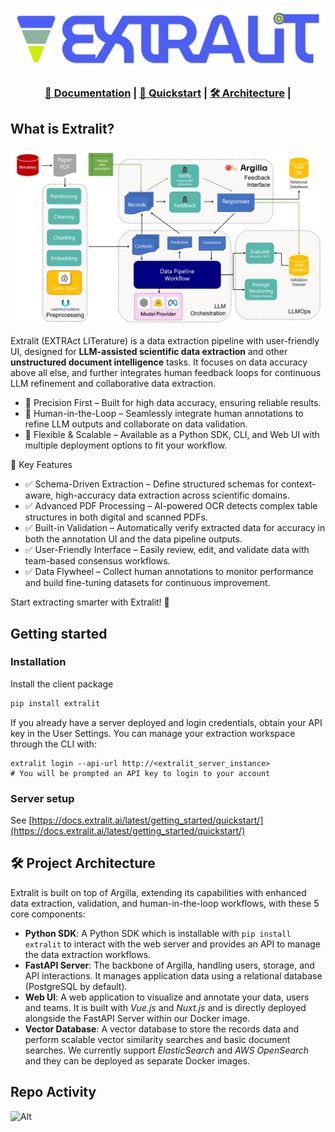 
<h1 align="center">
  <a href=""><img src="https://github.com/extralit/extralit/blob/develop/argilla/docs/assets/logo.png" alt="Extralit" width="500"></a>
</h1>

<h3>
<p align="center">
<a href="#">📄 Documentation</a> | </span>
<a href="#-quickstart">🚀 Quickstart</a> <span> | </span>
<a href="#-project-architecture">🛠️ Architecture</a> <span> | </span>
</p>
</h3>

## What is Extralit?

<img src="argilla/docs/assets/images/getting_started/data-extraction-pipeline.jpg" alt="pipeline">

Extralit (EXTRAct LITerature) is a data extraction pipeline with user-friendly UI, designed for **LLM-assisted scientific data extraction** and other **unstructured document intelligence** tasks. It focuses on data accuracy above all else, and further integrates human feedback loops for continuous LLM refinement and collaborative data extraction.

- 🔹 Precision First – Built for high data accuracy, ensuring reliable results.
- 🔹 Human-in-the-Loop – Seamlessly integrate human annotations to refine LLM outputs and collaborate on data validation.
- 🔹 Flexible & Scalable – Available as a Python SDK, CLI, and Web UI with multiple deployment options to fit your workflow.

🌟 Key Features

- ✅ Schema-Driven Extraction – Define structured schemas for context-aware, high-accuracy data extraction across scientific domains.
- ✅ Advanced PDF Processing – AI-powered OCR detects complex table structures in both digital and scanned PDFs.
- ✅ Built-in Validation – Automatically verify extracted data for accuracy in both the annotation UI and the data pipeline outputs.
- ✅ User-Friendly Interface – Easily review, edit, and validate data with team-based consensus workflows.
- ✅ Data Flywheel – Collect human annotations to monitor performance and build fine-tuning datasets for continuous improvement.

Start extracting smarter with Extralit! 🚀

## Getting started

### Installation
Install the client package

```bash
pip install extralit
```

If you already have a server deployed and login credentials, obtain your API key in the User Settings. You can manage your extraction workspace through the CLI with:

```base
extralit login --api-url http://<extralit_server_instance>
# You will be prompted an API key to login to your account
```

### Server setup

See [https://docs.extralit.ai/latest/getting_started/quickstart/](https://docs.extralit.ai/latest/getting_started/quickstart/)

## 🛠️ Project Architecture

Extralit is built on top of Argilla, extending its capabilities with enhanced data extraction, validation, and human-in-the-loop workflows, with these 5 core components:

- **Python SDK**: A Python SDK which is installable with `pip install extralit` to interact with the web server and provides an API to manage the data extraction workflows.
- **FastAPI Server**: The backbone of Argilla, handling users, storage, and API interactions. It manages application data using a relational database (PostgreSQL by default).
- **Web UI**: A web application to visualize and annotate your data, users and teams. It is built with *Vue.js* and *Nuxt.js* and is directly deployed alongside the FastAPI Server within our Docker image.
- **Vector Database**: A vector database to store the records data and perform scalable vector similarity searches and basic document searches. We currently support *ElasticSearch* and *AWS OpenSearch* and they can be deployed as separate Docker images.

## Repo Activity

![Alt](https://repobeats.axiom.co/api/embed/503055f15ba7ac2f51d697153f7c146ae81c6c04.svg "Repobeats analytics image")

